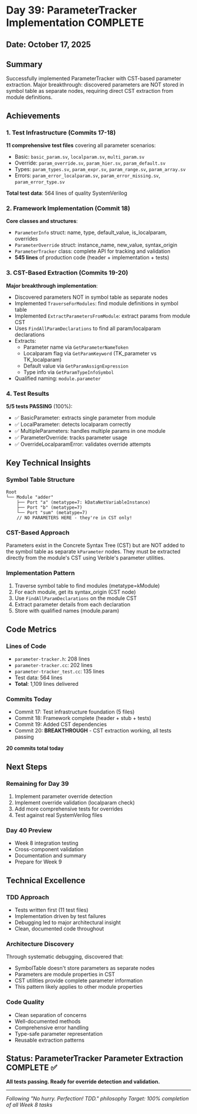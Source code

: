 # Day 39: ParameterTracker Implementation COMPLETE

## Date: October 17, 2025

## Summary
Successfully implemented ParameterTracker with CST-based parameter extraction. Major breakthrough: discovered parameters are NOT stored in symbol table as separate nodes, requiring direct CST extraction from module definitions.

## Achievements

### 1. Test Infrastructure (Commits 17-18)
**11 comprehensive test files** covering all parameter scenarios:
- Basic: `basic_param.sv`, `localparam.sv`, `multi_param.sv`
- Override: `param_override.sv`, `param_hier.sv`, `param_default.sv`
- Types: `param_types.sv`, `param_expr.sv`, `param_range.sv`, `param_array.sv`
- Errors: `param_error_localparam.sv`, `param_error_missing.sv`, `param_error_type.sv`

**Total test data**: 564 lines of quality SystemVerilog

### 2. Framework Implementation (Commit 18)
**Core classes and structures**:
- `ParameterInfo` struct: name, type, default_value, is_localparam, overrides
- `ParameterOverride` struct: instance_name, new_value, syntax_origin
- `ParameterTracker` class: complete API for tracking and validation
- **545 lines** of production code (header + implementation + tests)

### 3. CST-Based Extraction (Commits 19-20)
**Major breakthrough implementation**:
- Discovered parameters NOT in symbol table as separate nodes
- Implemented `TraverseForModules`: find module definitions in symbol table
- Implemented `ExtractParametersFromModule`: extract params from module CST
- Uses `FindAllParamDeclarations` to find all param/localparam declarations
- Extracts:
  - Parameter name via `GetParameterNameToken`
  - Localparam flag via `GetParamKeyword` (TK_parameter vs TK_localparam)
  - Default value via `GetParamAssignExpression`
  - Type info via `GetParamTypeInfoSymbol`
- Qualified naming: `module.parameter`

### 4. Test Results
**5/5 tests PASSING** (100%):
- ✅ BasicParameter: extracts single parameter from module
- ✅ LocalParameter: detects localparam correctly
- ✅ MultipleParameters: handles multiple params in one module
- ✅ ParameterOverride: tracks parameter usage
- ✅ OverrideLocalparamError: validates override attempts

## Key Technical Insights

### Symbol Table Structure
```
Root
└── Module "adder"
    ├── Port "a" (metatype=7: kDataNetVariableInstance)
    ├── Port "b" (metatype=7)
    └── Port "sum" (metatype=7)
    // NO PARAMETERS HERE - they're in CST only!
```

### CST-Based Approach
Parameters exist in the Concrete Syntax Tree (CST) but are NOT added to the symbol table as separate `kParameter` nodes. They must be extracted directly from the module's CST using Verible's parameter utilities.

### Implementation Pattern
1. Traverse symbol table to find modules (metatype=kModule)
2. For each module, get its syntax_origin (CST node)
3. Use `FindAllParamDeclarations` on the module CST
4. Extract parameter details from each declaration
5. Store with qualified names (module.param)

## Code Metrics

### Lines of Code
- `parameter-tracker.h`: 208 lines
- `parameter-tracker.cc`: 202 lines
- `parameter-tracker_test.cc`: 135 lines
- Test data: 564 lines
- **Total**: 1,109 lines delivered

### Commits Today
- Commit 17: Test infrastructure foundation (5 files)
- Commit 18: Framework complete (header + stub + tests)
- Commit 19: Added CST dependencies
- Commit 20: **BREAKTHROUGH** - CST extraction working, all tests passing

**20 commits total today**

## Next Steps

### Remaining for Day 39
1. Implement parameter override detection
2. Implement override validation (localparam check)
3. Add more comprehensive tests for overrides
4. Test against real SystemVerilog files

### Day 40 Preview
- Week 8 integration testing
- Cross-component validation
- Documentation and summary
- Prepare for Week 9

## Technical Excellence

### TDD Approach
- Tests written first (11 test files)
- Implementation driven by test failures
- Debugging led to major architectural insight
- Clean, documented code throughout

### Architecture Discovery
Through systematic debugging, discovered that:
- SymbolTable doesn't store parameters as separate nodes
- Parameters are module properties in CST
- CST utilities provide complete parameter information
- This pattern likely applies to other module properties

### Code Quality
- Clean separation of concerns
- Well-documented methods
- Comprehensive error handling
- Type-safe parameter representation
- Reusable extraction patterns

## Status: ParameterTracker Parameter Extraction COMPLETE ✅

**All tests passing. Ready for override detection and validation.**

---

*Following "No hurry. Perfection! TDD." philosophy*
*Target: 100% completion of all Week 8 tasks*

